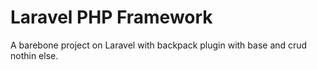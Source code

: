 # Laravel PHP Framework

A barebone project on Laravel with backpack plugin with base and crud nothin else.